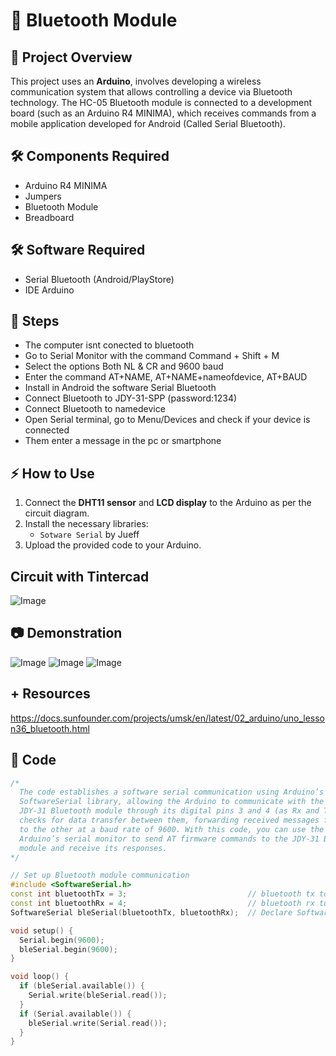 # 🛜 Bluetooth Module

## 📌 Project Overview  
This project uses an **Arduino**, involves developing a wireless communication system that allows controlling a device via Bluetooth technology. The HC-05 Bluetooth module is connected to a development board (such as an Arduino R4 MINIMA), which receives commands from a mobile application developed for Android (Called Serial Bluetooth).

## 🛠️ Components Required  
- Arduino R4 MINIMA
- Jumpers
- Bluetooth Module
- Breadboard

## 🛠️ Software Required
- Serial Bluetooth (Android/PlayStore)
- IDE Arduino

## 👣 Steps
- The computer isnt conected to bluetooth
- Go to Serial Monitor with the command Command + Shift + M
- Select the options Both NL & CR and 9600 baud
- Enter the command AT+NAME, AT+NAME+nameofdevice, AT+BAUD
- Install in Android the software Serial Bluetooth
- Connect Bluetooth to JDY-31-SPP (password:1234)
- Connect Bluetooth to namedevice
- Open Serial terminal, go to Menu/Devices and check if your device is connected
- Them enter a message in the pc or smartphone

## ⚡ How to Use  
1. Connect the **DHT11 sensor** and **LCD display** to the Arduino as per the circuit diagram.  
2. Install the necessary libraries:  
   - `Sotware Serial` by Jueff
3. Upload the provided code to your Arduino.  

## Circuit with Tintercad
![Image](https://github.com/user-attachments/assets/71a8dec8-8860-49fa-914f-ef0dfd7f92d8)


## 📷 Demonstration  
![Image](https://github.com/user-attachments/assets/0c4ae8a7-318f-4201-ae95-53aec51e8e55)
![Image](https://github.com/user-attachments/assets/039912be-8f27-4c29-a480-46ad07e46770)
![Image](https://github.com/user-attachments/assets/ca3cc615-10a1-4df9-9270-12d1696057f9)

## + Resources
https://docs.sunfounder.com/projects/umsk/en/latest/02_arduino/uno_lesson36_bluetooth.html

## 📝 Code  
```cpp
/*
  The code establishes a software serial communication using Arduino’s 
  SoftwareSerial library, allowing the Arduino to communicate with the 
  JDY-31 Bluetooth module through its digital pins 3 and 4 (as Rx and Tx). It 
  checks for data transfer between them, forwarding received messages from one 
  to the other at a baud rate of 9600. With this code, you can use the 
  Arduino’s serial monitor to send AT firmware commands to the JDY-31 Bluetooth 
  module and receive its responses.
*/

// Set up Bluetooth module communication
#include <SoftwareSerial.h>
const int bluetoothTx = 3;                           // bluetooth tx to 3 pin
const int bluetoothRx = 4;                           // bluetooth rx to 4 pin
SoftwareSerial bleSerial(bluetoothTx, bluetoothRx);  // Declare SoftwareSerial object for Bluetooth communication

void setup() {
  Serial.begin(9600);
  bleSerial.begin(9600);
}

void loop() {
  if (bleSerial.available()) {
    Serial.write(bleSerial.read());
  }
  if (Serial.available()) {
    bleSerial.write(Serial.read());
  }
}
